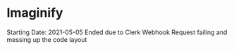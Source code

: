 # Imaginify

Starting Date: 2021-05-05
Ended due to Clerk Webhook Request failing and messing up the code layout
